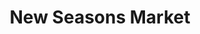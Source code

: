 ---
title: "New Seasons Market"
url: /hillsboro/new-seasons-market-northeast-evergreen-parkway/
shop: supermarket
---